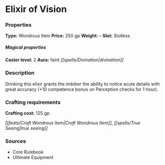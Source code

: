 ﻿---
Title: "Elixir of Vision"
Type: "Wondrous Item"
Price: "250 gp"
Weight: "–"
Slot: "Slotless"
Caster level: "2"
Aura: "faint divination"
Description: |
  "Drinking this elixir grants the imbiber the ability to notice acute details with great accuracy (+10 competence bonus on Perception checks for 1 hour)."
Crafting cost: "125 gp"
Sources: "['Core Rulebook', 'Ultimate Equipment']"
---

# Elixir of Vision

### Properties

**Type:** Wondrous Item **Price:** 250 gp **Weight:** – **Slot:** Slotless

##### Magical properties

**Caster level:** 2 **Aura:** faint _[[spells/Divination|divination]]_

### Description

Drinking this elixir grants the imbiber the ability to notice acute details with great accuracy (+10 competence bonus on Perception checks for 1 hour).

### Crafting requirements

**Crafting cost:** 125 gp

_[[feats/Craft Wondrous Item|Craft Wondrous Item]]_, _[[spells/True Seeing|true seeing]]_

### Sources

* Core Rulebook
* Ultimate Equipment